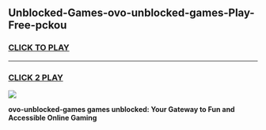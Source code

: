 
## Unblocked-Games-ovo-unblocked-games-Play-Free-pckou
<h3>
<a href="https://premium76.site?title=ovo-unblocked-games&ref=10A">CLICK TO PLAY</a></h3>
<hr>

<h3>
<a href="https://premium76.site?title=ovo-unblocked-games&ref=10A">CLICK 2 PLAY</a>
  
</h3>

<a href="https://premium76.site?title=ovo-unblocked-games&ref=10A"><img src="https://clearcache.store/games.png"></a>


**ovo-unblocked-games games unblocked: Your Gateway to Fun and Accessible Online Gaming**
